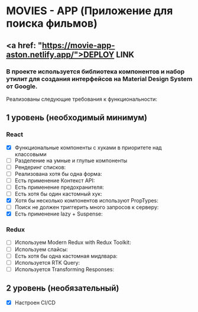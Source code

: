 # MOVIES - APP (Приложение для поиска фильмов)

## <a href: "https://movie-app-aston.netlify.app/">DEPLOY LINK</a>

### В проекте используется библиотека компонентов и набор утилит для создания интерфейсов на Material Design System от Google.

Реализованы следующие требования к функциональности:

## 1 уровень (необходимый минимум)

### React

- [x] Функциональные компоненты c хуками в приоритете над классовыми
- [ ] Разделение на умные и глупые компоненты
- [ ] Рендеринг списков:
- [ ] Реализована хотя бы одна форма:
- [ ] Есть применение Контекст API:
- [ ] Есть применение предохранителя:
- [ ] Есть хотя бы один кастомный хук:
- [x] Хотя бы несколько компонентов используют PropTypes:
- [ ] Поиск не должен триггерить много запросов к серверу:
- [x] Есть применение lazy + Suspense: <a href: >

### Redux

- [ ] Используем Modern Redux with Redux Toolkit:
- [ ] Используем слайсы:
- [ ] Есть хотя бы одна кастомная мидлвара:
- [ ] Используется RTK Query:
- [ ] Используется Transforming Responses:

## 2 уровень (необязательный)

- [x] Настроен CI/CD
